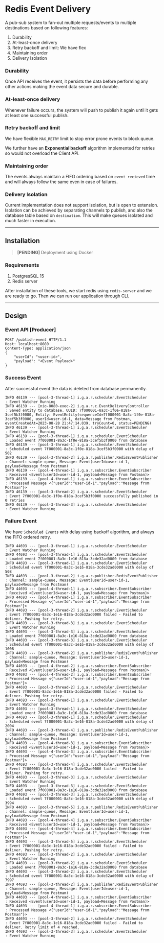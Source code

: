 # Redis Event Delivery

A pub-sub system to fan-out multiple requests/events to multiple destinations based on following features:
1. Durability
2. At-least-once delivery
3. Retry backoff and limit: We have flex
4. Maintaining order
5. Delivery Isolation

### Durability
Once API receives the event, it persists the data before performing any other actions making the event data secure and durable.

### At-least-once delivery
Whenever failure occurs, the system will push to publish it again until it gets at least one successful publish.

### Retry backoff and limit
We have flexible `MAX_RETRY` limit to stop error prone events to block queue.

We further have an **Exponential backoff** algorithm implemented for retries so would not overload the Client API.

### Maintaining order
The events always maintain a FIFO ordering based on `event recieved` time and will always follow the same even in case of failures.

### Delivery Isolation
Current implementation does not support isolation, but is open to extension. Isolation can be achieved by separating channels tp publish, and also the database table based on `destination`. This will make queues isolated and much faster in execution.

---

## Installation

> **[PENDING]** Deployment using Docker

### Requirements
1. PostgresSQL 15
2. Redis server

After installation of these tools, we start redis using `redis-server` and we are ready to go.
Then we can run our application through CLI.

---

## Design

### Event API [Producer]

```
POST /publish-event HTTP/1.1
Host: localhost:8080
Content-Type: application/json
{
    "userId": "<user-id>",
    "payload": "<Event Payload>"
}
``` 

### Success Event

After successful event the data is deleted from database permanently.

```
INFO 46139 --- [pool-3-thread-1] i.g.a.r.scheduler.EventScheduler         : Event Watcher Running
INFO 46139 --- [nio-8080-exec-2] i.g.a.r.c.EventDeliveryController        : Saved entity to database. UUID: 7f000001-8a3c-1f0e-818a-3cef5b3f0000, Entity: EventEntity(sequenceId=7f000001-8a3c-1f0e-818a-3cef5b3f0000, userId=user-id-1, data=Message from Postman, eventCreatedAt=2023-08-28 21:47:14.039, tryCount=0, status=PENDING)
INFO 46139 --- [pool-3-thread-1] i.g.a.r.scheduler.EventScheduler         : Event Watcher Running
INFO 46139 --- [pool-3-thread-1] i.g.a.r.scheduler.EventScheduler         : Loaded event 7f000001-8a3c-1f0e-818a-3cef5b3f0000 from database
INFO 46139 --- [pool-3-thread-1] i.g.a.r.scheduler.EventScheduler         : Scheduled event 7f000001-8a3c-1f0e-818a-3cef5b3f0000 with delay of 502
INFO 46139 --- [pool-3-thread-2] i.g.a.r.publisher.RedisEventPublisher    : Channel: sample-queue, Message: Event(userId=user-id-1, payload=Message from Postman)
INFO 46139 --- [pool-4-thread-1] i.g.a.r.subscriber.EventSubscriber       : Received <Event(userId=user-id-1, payload=Message from Postman)>
INFO 46139 --- [pool-4-thread-1] i.g.a.r.subscriber.EventSubscriber       : Processed Message <{"userId":"user-id-1","payload":"Message from Postman"}>
INFO 46139 --- [pool-3-thread-2] i.g.a.r.scheduler.EventScheduler         : Event 7f000001-8a3c-1f0e-818a-3cef5b3f0000 successfully published in 0 retries
INFO 46139 --- [pool-3-thread-3] i.g.a.r.scheduler.EventScheduler         : Event Watcher Running

```

### Failure Event

We have `Scheduled Events` with delay using backoff algorithm, and always the FIFO ordered retry.

```
INFO 44693 --- [pool-3-thread-1] i.g.a.r.scheduler.EventScheduler         : Event Watcher Running
INFO 44693 --- [pool-3-thread-1] i.g.a.r.scheduler.EventScheduler         : Loaded event 7f000001-8a3c-1e16-818a-3cde32ad0000 from database
INFO 44693 --- [pool-3-thread-1] i.g.a.r.scheduler.EventScheduler         : Scheduled event 7f000001-8a3c-1e16-818a-3cde32ad0000 with delay of 508
INFO 44693 --- [pool-3-thread-2] i.g.a.r.publisher.RedisEventPublisher    : Channel: sample-queue, Message: Event(userId=user-id-1, payload=Message from Postman)
INFO 44693 --- [pool-4-thread-1] i.g.a.r.subscriber.EventSubscriber       : Received <Event(userId=user-id-1, payload=Message from Postman)>
INFO 44693 --- [pool-4-thread-1] i.g.a.r.subscriber.EventSubscriber       : Processed Message <{"userId":"user-id-1","payload":"Message from Postman"}>
INFO 44693 --- [pool-3-thread-2] i.g.a.r.scheduler.EventScheduler         : Event 7f000001-8a3c-1e16-818a-3cde32ad0000 failed - Failed to deliver. Pushing for retry.
INFO 44693 --- [pool-3-thread-3] i.g.a.r.scheduler.EventScheduler         : Event Watcher Running
INFO 44693 --- [pool-3-thread-3] i.g.a.r.scheduler.EventScheduler         : Loaded event 7f000001-8a3c-1e16-818a-3cde32ad0000 from database
INFO 44693 --- [pool-3-thread-3] i.g.a.r.scheduler.EventScheduler         : Scheduled event 7f000001-8a3c-1e16-818a-3cde32ad0000 with delay of 1008
INFO 44693 --- [pool-3-thread-2] i.g.a.r.publisher.RedisEventPublisher    : Channel: sample-queue, Message: Event(userId=user-id-1, payload=Message from Postman)
INFO 44693 --- [pool-4-thread-2] i.g.a.r.subscriber.EventSubscriber       : Received <Event(userId=user-id-1, payload=Message from Postman)>
INFO 44693 --- [pool-4-thread-2] i.g.a.r.subscriber.EventSubscriber       : Processed Message <{"userId":"user-id-1","payload":"Message from Postman"}>
INFO 44693 --- [pool-3-thread-2] i.g.a.r.scheduler.EventScheduler         : Event 7f000001-8a3c-1e16-818a-3cde32ad0000 failed - Failed to deliver. Pushing for retry.
INFO 44693 --- [pool-3-thread-1] i.g.a.r.scheduler.EventScheduler         : Event Watcher Running
INFO 44693 --- [pool-3-thread-1] i.g.a.r.scheduler.EventScheduler         : Loaded event 7f000001-8a3c-1e16-818a-3cde32ad0000 from database
INFO 44693 --- [pool-3-thread-1] i.g.a.r.scheduler.EventScheduler         : Scheduled event 7f000001-8a3c-1e16-818a-3cde32ad0000 with delay of 2004
INFO 44693 --- [pool-3-thread-4] i.g.a.r.publisher.RedisEventPublisher    : Channel: sample-queue, Message: Event(userId=user-id-1, payload=Message from Postman)
INFO 44693 --- [pool-4-thread-3] i.g.a.r.subscriber.EventSubscriber       : Received <Event(userId=user-id-1, payload=Message from Postman)>
INFO 44693 --- [pool-4-thread-3] i.g.a.r.subscriber.EventSubscriber       : Processed Message <{"userId":"user-id-1","payload":"Message from Postman"}>
INFO 44693 --- [pool-3-thread-4] i.g.a.r.scheduler.EventScheduler         : Event 7f000001-8a3c-1e16-818a-3cde32ad0000 failed - Failed to deliver. Pushing for retry.
INFO 44693 --- [pool-3-thread-3] i.g.a.r.scheduler.EventScheduler         : Event Watcher Running
INFO 44693 --- [pool-3-thread-3] i.g.a.r.scheduler.EventScheduler         : Loaded event 7f000001-8a3c-1e16-818a-3cde32ad0000 from database
INFO 44693 --- [pool-3-thread-3] i.g.a.r.scheduler.EventScheduler         : Scheduled event 7f000001-8a3c-1e16-818a-3cde32ad0000 with delay of 3994
INFO 44693 --- [pool-3-thread-5] i.g.a.r.publisher.RedisEventPublisher    : Channel: sample-queue, Message: Event(userId=user-id-1, payload=Message from Postman)
INFO 44693 --- [pool-4-thread-4] i.g.a.r.subscriber.EventSubscriber       : Received <Event(userId=user-id-1, payload=Message from Postman)>
INFO 44693 --- [pool-4-thread-4] i.g.a.r.subscriber.EventSubscriber       : Processed Message <{"userId":"user-id-1","payload":"Message from Postman"}>
INFO 44693 --- [pool-3-thread-5] i.g.a.r.scheduler.EventScheduler         : Event 7f000001-8a3c-1e16-818a-3cde32ad0000 failed - Failed to deliver. Pushing for retry.
INFO 44693 --- [pool-3-thread-2] i.g.a.r.scheduler.EventScheduler         : Event Watcher Running
INFO 44693 --- [pool-3-thread-2] i.g.a.r.scheduler.EventScheduler         : Loaded event 7f000001-8a3c-1e16-818a-3cde32ad0000 from database
INFO 44693 --- [pool-3-thread-2] i.g.a.r.scheduler.EventScheduler         : Scheduled event 7f000001-8a3c-1e16-818a-3cde32ad0000 with delay of 7997
INFO 44693 --- [pool-3-thread-2] i.g.a.r.publisher.RedisEventPublisher    : Channel: sample-queue, Message: Event(userId=user-id-1, payload=Message from Postman)
INFO 44693 --- [pool-4-thread-1] i.g.a.r.subscriber.EventSubscriber       : Received <Event(userId=user-id-1, payload=Message from Postman)>
INFO 44693 --- [pool-4-thread-1] i.g.a.r.subscriber.EventSubscriber       : Processed Message <{"userId":"user-id-1","payload":"Message from Postman"}>
INFO 44693 --- [pool-3-thread-2] i.g.a.r.scheduler.EventScheduler         : Event 7f000001-8a3c-1e16-818a-3cde32ad0000 failed - Failed to deliver. Retry limit of 4 reached.
INFO 44693 --- [pool-3-thread-3] i.g.a.r.scheduler.EventScheduler         : Event Watcher Running
```
